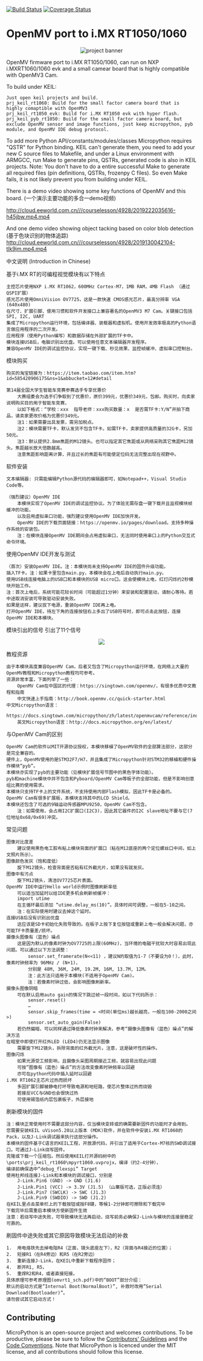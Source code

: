 [![Build Status](https://travis-ci.org/micropython/micropython.png?branch=master)](https://travis-ci.org/micropython/micropython) [![Coverage Status](https://coveralls.io/repos/micropython/micropython/badge.png?branch=master)](https://coveralls.io/r/micropython/micropython?branch=master)

OpenMV port to i.MX RT1050/1060
=======================
<p align="center">
  <img src="https://github.com/RockySong/micropython-rocky/blob/master/omvrt_banner.jpg" alt="project banner" />
</p>

OpenMV firmware port to i.MX RT1050/1060, can run on NXP i.MXRT1060/1060 evk and a small camear board that is highly compatible with OpenMV3 Cam.

To build under KEIL:

    Just open keil projects and build.
    prj_keil_rt1060: Build for the small factor camera board that is highly comaptible with OpenMV3
    prj_keil_rt1050_evk: Build for i.MX RT1050 evk with hyper flash.
    prj_keil_pyb_rt1050: Build for the small factor camera board, but exclude OpenMV sensor and image functions, just keep micropython, pyb module, and OpenMV IDE debug protocol.
    
To add more Python API/constants/modules/classes
    Micropython requires "QSTR" for Python binding. KEIL can't generate them, you need to add your new C source files to Makefile, and under a Linux environment with ARMGCC, run Make to generate pins, QSTRs, generated code is also in KEIL projects.
    Note: You don't have to do a entire successful Make to generate all required files (pin definitions, QSTRs, frozenpy C files). So even Make fails, it is not likely prevent you from building under KEIL.

There is a demo video showing some key functions of OpenMV and this board.
(一个演示主要功能的多合一demo视频)

http://cloud.eeworld.com.cn///courselesson/4928/2019222035616-h45jbw.mp4.mp4

And one demo video showing object tacking based on color blob detection
(基于色块识别的物体追踪)
http://cloud.eeworld.com.cn///courselesson/4928/2019130042104-tlk9jm.mp4.mp4


中文说明 (Introduction in Chinese)

基于i.MX RT的可编程视觉模块有以下特点

    主控芯片使用NXP i.MX RT1062，600MHz Cortex-M7，1MB RAM，4MB Flash （通过QSPI扩展）
    感光芯片使用OmniVision OV7725，这是一款快速 CMOS感光芯片，最高分辨率 VGA (640x480)
    在尺寸、扩展引脚、使用习惯和软件开发接口上兼容著名的OpenMV3 M7 Cam。关键接口包括SPI, I2C, UART
    集成了Micropython运行环境，包括编译器、装载器和虚拟机。使用开发效率极高的Python语言做应用程序的二次开发。
    应用程序（使用Python编写）和数据存储在外部扩展的TF卡中。
    模块连接USB后，电脑识别出优盘。可以使用任意文本编辑器开发程序。
    兼容OpenMV IDE的调试监控协议，实现一键下载、秒见效果、监控帧缓冲、虚拟串口控制台。

模块购买

    购买的淘宝链接为：https://item.taobao.com/item.htm?id=585420906175&ns=1&abbucket=12#detail 

    第14届全国大学生智能车竞赛参赛选手专享优惠价
        大赛组委会为选手们争取到了优惠价，原价399元，优惠价349元，包邮。购买时，向卖家说明购买目的用于智能车竞赛，
        以如下格式：“学校：xxx  指导老师：xxx购买数量：x  是否需TF卡:Y/N”并拍下商品，请卖家更改价格为优惠价349元。
        注1：如果需要出具发票，需另加税点。
        注2：模块需要TF卡，默认发货不包含TF卡。如需TF卡，卖家提供高质量的32G卡，另加50元。
        注3：默认提供2.8mm焦距的M12镜头。也可以指定其它焦距或从网络采购其它焦距M12镜头。焦距越长放大倍数越高。
        注意焦距影响距离计算，并且过长的焦距有可能使定位码无法完整出现在视野中。

软件安装

    文本编辑器: 只需能编辑Python源代码的编辑器即可，如Notepad++，Visual Studio Code等。

    （强烈建议）OpenMV IDE
        本模块实现了OpenMV IDE的调试监控协议。为了体验无需存盘一键下载并且监视模块帧缓冲的功能，
        以及启用虚拟串口功能，强烈建议使用OpenMV IDE加快开发。
        OpenMV IDE的下载页面链接：https://openmv.io/pages/download。支持多种操作系统的安装包。
        注：在模块连接OpenMV IDE期间会占用虚拟串口，无法同时使用串口上的Python交互式命令环境。

使用OpenMV IDE开发与测试

    （首次）安装OpenMV IDE。注：本模块尚未支持OpenMV IDE的固件升级功能。
    插入TF卡。注：如果卡里包含main.py，本模块会在上电后自动执行main.py。
    使用USB线连接电脑上的USB口和本模块的USB micro口。这会使模块上电，红灯闪烁约2秒模块开始工作。
    注：首次上电后，系统可能花较长时间（可能超过1分钟）来安装和配置驱动，请耐心等待。若中途取消安装可导致驱动安装失败。
    如果是这样，建议拔下电源，重装OpenMV IDE再上电。
    打开OpenMV IDE，待左下角的连接按钮右上多出了USB符号时，即可点击此按钮，连接OpenMV IDE和本模块。

模块引出的信号
    引出了11个信号
<p align="center">
  <img src="https://github.com/RockySong/micropython-rocky/blob/omv_initial_integrate/docs/omvrt1_signals.jpg"/>
</p>

教程资源

    由于本模块高度兼容OpenMV Cam，后者又包含了Micropython运行环境，在网络上大量的OpenMV教程和Micropython教程均可参考。
    资源非常丰富，下面列举了一些：
        OpenMV Cam在中国区的代理：https://singtown.com/openmv/，有很多优质中文教程和指南
        中文快速上手指南：http://book.openmv.cc/quick-starter.html
    中文Micropython语言：
        https://docs.singtown.com/micropython/zh/latest/openmvcam/reference/index.html
        英文Micropython语言：http://docs.micropython.org/en/latest/

与OpenMV Cam的区别

    OpenMV Cam的软件以MIT开源协议授权，本模块移植了OpenMV软件的全部算法部分，这部分是完全兼容的。
    硬件上，OpenMV使用的是STM32F7/H7，并且集成了Micropython针对STM32的移植和硬件操作模块“pyb”。
    本模块亦实现了pyb的主要功能（见模块扩展信号节图中的黑色字体功能）。
    pyb和machine模块中并不包含和Pyboard/OpenMV Cam等板子的全部功能，但是不影响创意组比赛的使用需求。
    本模块只支持TF卡上的文件系统，不支持使用内部Flash模拟，因此TF卡是必备的。
    OpenMV Cam有很多扩展板，本模块支持其中的LCD Shield。
    本模块还包含了可选的9轴运动传感器MPU9250，OpenMV Cam不包含。
        注：如需使用，会占用I2C扩展口(I2C3)，因此其它器件的I2C slave地址不要与它(7位地址0x68/0x69)冲突。

常见问题

    图像对比度差
        建议使用黑色电工胶布粘上模块背面的扩展口（粘在M12底座的两个定位螺丝口中间，如上文照片所示）。
    图像颜色发灰（饱和度低）
        旋下M12镜头，检查背面是否粘有红外截光片，如果没有就发灰。
    图像中有污点
        旋下M12镜头，清洁OV7725芯片表面。
    OpenMV IDE中运行Hello world示例时图像刷新率低
        可以适当加延时以给IDE更多机会刷新帧缓冲：
        import utime
        在主循环最后添加 “utime.delay_ms(10)”。具体时间可调整，一般在5-10之间。
        注：在实际使用时建议去掉这个延时。
    连接USB后没有识别出优盘
        这应该是SD卡初始化失败导致的。在板子上按下复位按钮或重新上电一般会解决问题，亦可能TF卡质量差/损坏。
    摄像头图像有（蓝色）噪点
        这是因为默认的像素时钟为OV7725的上限(60MHz)，当环境的电磁干扰较大时容易出现此问题。可以通过以下方法调整：
            sensor.set_framerate(N<<11) ，建议N的取值为1-7（不要设为0！），此时，像素时钟频率为 96MHz / (N+1)，
            分别是 48M, 36M, 24M, 19.2M, 16M, 13.7M, 12M。
            注：此方法只适用于本模块(不适用于OpenMV Cam)。
            注：若像素时钟过低，会影响图像刷新率。
    摄像头图像阴暗
        可在默认启用auto gain的情况下跳过帧一段时间，如以下代码所示：
            sensor.reset()
            …
            sensor.skip_frames(time = <时间(单位ms)越长越亮，一般在100-2000之间>)
            sensor.set_auto_gain(False)
        若仍然偏暗，可以同样通过降低像素时钟来解决，参考“摄像头图像有（蓝色）噪点”的解决方法
    在暗室中即使打开红外LED (LED4)仍无法显示图像
        需要旋下M12镜头，拆除背面的红外截光片。注意，这是破坏性的操作。
    图像闪烁
        如果光源受工频影响，且摄像头采图周期接近工频，就容易出现此问题
        可按”图像有（蓝色）噪点”的方法改变像素时钟频率以回避
        亦可在python代码中插入延时以回避
    i.MX RT1062主芯片过热而损坏
        多因扩展引脚被静电打坏导致电源和地短路，使芯片整体过热而烧毁
        若接反VCC与GND也会很快过热
        可使用锡箔纸内层包裹板子，外层接地

刷新模块的固件

    注：模块正常使用时不需要这部分内容，仅当模块变砖或的确需要新固件的功能时才会用到。
    您需要安装KEIL uVison5.20以上版本 (MDK)软件，并在软件中安装i.MX RT1060的Pack，以及J-Link调试器来执行这部分操作。
    本模块的固件基于C语言的KEIL工程，开放源代码，并引出了适用于Cortex-M7核的SWD调试接口。可通过J-Link烧写固件。
    克隆或下载一个压缩包。然后使用KEIL打开源码树中的 \ports\prj_keil_rt1060\mpyrt1060.uvprojx，编译（约2-4分钟），
    编译前确保选中“debug_flexspi” Target
    使用杜邦线连接J-Link和本模块的调试接口，分别是
        J-Link.Pin6 (GND) -> GND (J1.6)
        J-Link.Pin1 (VCC) -> 3.3V (J1.5) （山寨版可选，正版必须连）
        J-Link.Pin7 (SWCLK) -> SWC (J1.3)
        J-Link.Pin9 (SWDIO) -> SWD (J1.2)
    在KEIL里点击菜单栏上的下载按钮或按F8键，等候1-2分钟即可擦除和下载完毕
    下载完毕后需重启本模块方使新固件生效
    注意：若烧写中途失败，可导致模块无法再启动，烧写前务必确保J-Link与模块的连接是稳定可靠的。

刷固件中途失败或其它原因导致模块无法启动的补救

    1.	用电烙铁先去掉电阻R4（正面，镜头底座左下），R2（背面与R4接近的位置）；
    2.	短接R1（在R4旁边）和R5（在R2旁边）
    3.	重新连接J-Link，在KEIL中重新下载程序固件；
    4.	断开R1, R5，
    5.	重焊R2和R4，或者直接短接。
    具体原理可参考原理图(omvrt1_sch.pdf)中的“BOOT”部分介绍：
    默认的启动方式是”Internal Boot(NormalBoot)”, 补救时改用”Serial Download(Bootloader)”。
    请勿尝试其它启动方式！ 
	

Contributing
------------

MicroPython is an open-source project and welcomes contributions. To be
productive, please be sure to follow the
[Contributors' Guidelines](https://github.com/micropython/micropython/wiki/ContributorGuidelines)
and the [Code Conventions](https://github.com/micropython/micropython/blob/master/CODECONVENTIONS.md).
Note that MicroPython is licenced under the MIT license, and all contributions
should follow this license.
